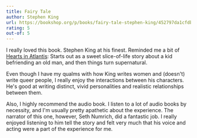 ```yaml
---
title: Fairy Tale
author: Stephen King
url: https://bookshop.org/p/books/fairy-tale-stephen-king/452797da1cfdb3be?ean=9781668002193&next=t
rating: 5
out-of: 5
---
```


I really loved this book. Stephen King at his finest. Reminded me a bit of [Hearts in Atlantis](https://bookshop.org/p/books/hearts-in-atlantis-stephen-king/2d301d3b2a676b4d?ean=9781501195976&next=t): Starts out as a sweet slice-of-life story about a kid befriending an old man, and then things turn supernatural.

Even though I have my qualms with how King writes women and (doesn't) write queer people, I really enjoy the interactions between his characters. He's good at writing distinct, vivid personalities and realistic relationships between them.

Also, I highly recommend the audio book. I listen to a lot of audio books by necessity, and I'm usually pretty apathetic about the experience. The narrator of this one, however, Seth Numrich, did a fantastic job. I really enjoyed listening to him tell the story and felt very much that his voice and acting were a part of the experience for me.